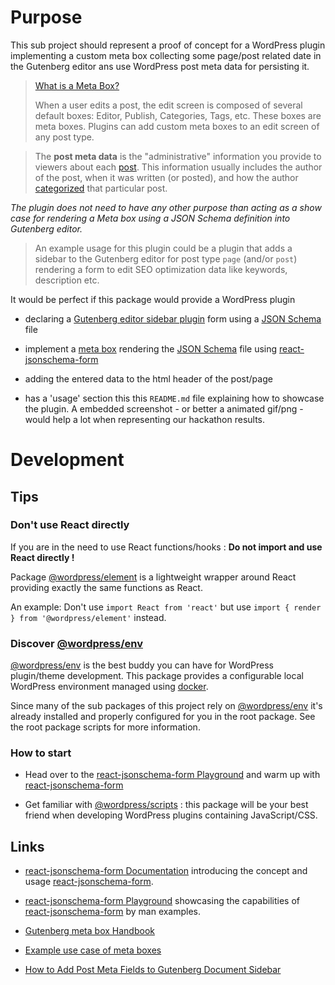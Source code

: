 # Purpose

This sub project should represent a proof of concept for a WordPress plugin implementing a custom meta box collecting some page/post related date in the Gutenberg editor ans use WordPress post meta data for persisting it.

> [What is a Meta Box?](https://developer.wordpress.org/plugins/metadata/custom-meta-boxes/#what-is-a-meta-box)
> 
> When a user edits a post, the edit screen is composed of several default boxes: Editor, Publish, Categories, Tags, etc. These boxes are meta boxes. Plugins can add custom meta boxes to an edit screen of any post type.

> The **post meta data** is the "administrative" information you provide to viewers about each [post](https://codex.wordpress.org/Glossary#Post "Glossary"). This information usually includes the author of the post, when it was written (or posted), and how the author [categorized](https://codex.wordpress.org/Glossary#Category "Glossary") that particular post.

_The plugin does not need to have any other purpose than acting as a show case for rendering a Meta box using a JSON Schema definition into Gutenberg editor._

> An example usage for this plugin could be a plugin that adds a sidebar to the Gutenberg editor for post type `page` (and/or `post`) rendering a form to edit SEO optimization data like keywords, description etc. 

It would be perfect if this package would provide a WordPress plugin 

- declaring a [Gutenberg editor sidebar plugin](https://developer.wordpress.org/block-editor/how-to-guides/plugin-sidebar-0/) form using a [JSON Schema](https://rjsf-team.github.io/react-jsonschema-form/) file

- implement a [meta box](https://wholesomecode.net/create-custom-meta-boxes-using-the-wordpress-block-editor-gutenberg/) rendering the [JSON Schema](https://rjsf-team.github.io/react-jsonschema-form/) file using [react-jsonschema-form](https://github.com/rjsf-team/react-jsonschema-form)

- adding the entered data to the html header of the post/page

- has a 'usage' section this this `README.md` file explaining how to showcase the plugin. A embedded screenshot - or better a animated gif/png - would help a lot when representing our hackathon results. 

# Development

## Tips

### Don't use React directly

If you are in the need to use React functions/hooks : **Do not import and use React directly !** 

Package [@wordpress/element](https://developer.wordpress.org/block-editor/reference-guides/packages/packages-element/) is a lightweight wrapper around React providing exactly the same functions as React. 

An example: Don't use `import React from 'react'` but use `import { render } from '@wordpress/element'` instead. 

### Discover [@wordpress/env](https://developer.wordpress.org/block-editor/reference-guides/packages/packages-env/)

[@wordpress/env](https://developer.wordpress.org/block-editor/reference-guides/packages/packages-env/) is the best buddy you can have for WordPress plugin/theme development. This package provides a configurable local WordPress environment managed using [docker](https://docker.io).

Since many of the sub packages of this project rely on [@wordpress/env](https://developer.wordpress.org/block-editor/reference-guides/packages/packages-env/) it's already installed and properly configured for you in the root package. See the root package scripts for more information.

### How to start

* Head over to the [react-jsonschema-form Playground](https://rjsf-team.github.io/react-jsonschema-form/) and warm up with [react-jsonschema-form](https://rjsf-team.github.io/react-jsonschema-form/) 

- Get familiar with [@wordpress/scripts](https://developer.wordpress.org/block-editor/reference-guides/packages/packages-scripts/) : this package will be your best friend when developing WordPress plugins containing JavaScript/CSS. 

## Links

- [react-jsonschema-form Documentation](https://rjsf-team.github.io/react-jsonschema-form/docs/) introducing the concept and usage  [react-jsonschema-form](https://github.com/rjsf-team/react-jsonschema-form).

- [react-jsonschema-form Playground](https://rjsf-team.github.io/react-jsonschema-form/) showcasing the capabilities of [react-jsonschema-form](https://github.com/rjsf-team/react-jsonschema-form) by man examples.

- [Gutenberg meta box Handbook](https://developer.wordpress.org/block-editor/how-to-guides/metabox/)

- [Example use case of meta boxes](https://wholesomecode.net/create-custom-meta-boxes-using-the-wordpress-block-editor-gutenberg/)

- [How to Add Post Meta Fields to Gutenberg Document Sidebar](https://awhitepixel.com/how-to-add-post-meta-fields-to-gutenberg-document-sidebar/)